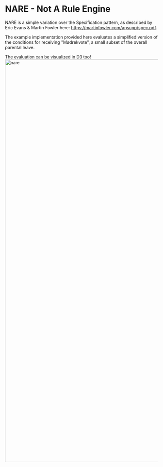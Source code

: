 # NARE - Not A Rule Engine

NARE is a simple variation over the Specification pattern, as described by Eric Evans & Martin Fowler here: https://martinfowler.com/apsupp/spec.pdf.


The example implementation provided here evaluates a simplified version of the conditions for receiving "Mødrekvote", a small subset of the overall parental leave.

The evaluation can be visualized in D3 too!<img width="1323" alt="nare" src="https://user-images.githubusercontent.com/214156/30643386-fa4fa8ea-9e0e-11e7-9ea4-1ca3e4c53173.png">

